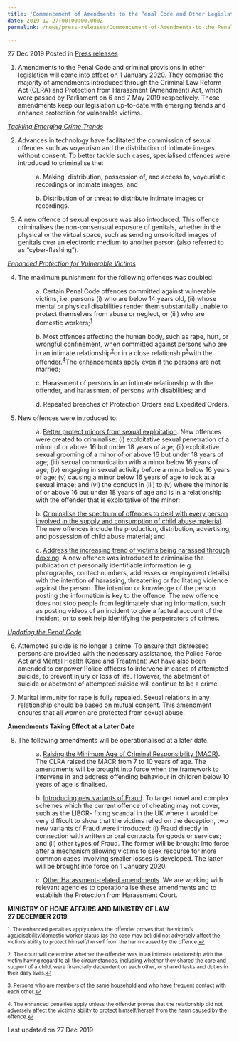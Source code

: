 ```yaml
---
title: 'Commencement of Amendments to the Penal Code and Other Legislation on 1 January 2020'
date: 2019-12-27T00:00:00.000Z
permalink: /news/press-releases/Commencement-of-Amendments-to-the-Penal-Code-and-Other-Legislation-on-1-January-2020

---
```



27 Dec 2019 Posted in [Press releases](/news/press-releases)

1.  Amendments to the Penal Code and criminal provisions in other legislation will come into effect on 1 January 2020. They comprise the majority of amendments introduced through the Criminal Law Reform Act (CLRA) and Protection from Harassment (Amendment) Act, which were passed by Parliament on 6 and 7 May 2019 respectively. These amendments keep our legislation up-to-date with emerging trends and enhance protection for vulnerable victims.

<u><i>Tackling Emerging Crime Trends</i></u>
<ol start="2">
<li>Advances in technology have facilitated the commission of sexual offences such as voyeurism and the distribution of intimate images without consent. To better tackle such cases, specialised offences were introduced to criminalise the:</li>

<p style="margin-left: 40px">a. Making, distribution, possession of, and access to, voyeuristic recordings or intimate images; and</p>

<p style="margin-left: 40px">b. Distribution of or threat to distribute intimate images or recordings.</p></ol>
<ol start="3">
<li>A new offence of sexual exposure was also introduced. This offence criminalises the non-consensual exposure of genitals, whether in the physical or the virtual space, such as sending unsolicited images of genitals over an electronic medium to another person (also referred to as “cyber-flashing”).</li></ol>

<u><i>Enhanced Protection for Vulnerable Victims</i></u>
<ol start="4">
<li>The maximum punishment for the following offences was doubled:</li>

<p style="margin-left: 40px">a. Certain Penal Code offences committed against vulnerable victims, i.e. persons (i) who are below 14 years old, (ii) whose mental or physical disabilities render them substantially unable to protect themselves from abuse or neglect, or (iii) who are domestic workers;<sup><a href="#fn1" id="ref1">1</a></sup></p>

<p style="margin-left: 40px">b. Most offences affecting the human body, such as rape, hurt, or wrongful confinement, when committed against persons who are in an intimate relationship<sup><a href="#fn2" id="ref2">2</a></sup>or in a close relationship<sup><a href="#fn3" id="ref3">3</a></sup>with the offender.<sup><a href="#fn4" id="ref4">4</a></sup>The enhancements apply even if the persons are not married;</p>

<p style="margin-left: 40px">c. Harassment of persons in an intimate relationship with the offender, and harassment of persons with disabilities; and</p>

<p style="margin-left: 40px">d. Repeated breaches of Protection Orders and Expedited Orders.</p></ol>
<ol start="5">
<li>New offences were introduced to:</li>

<p style="margin-left: 40px">a. <u>Better protect minors from sexual exploitation</u>. New offences were created to criminalise: (i) exploitative sexual penetration of a minor of or above 16 but under 18 years of age; (ii) exploitative sexual grooming of a minor of or above 16 but under 18 years of age; (iii) sexual communication with a minor below 16 years of age; (iv) engaging in sexual activity before a minor below 16 years of age; (v) causing a minor below 16 years of age to look at a sexual image; and (vi) the conduct in (iii) to (v) where the minor is of or above 16 but under 18 years of age and is in a relationship with the offender that is exploitative of the minor;</p>

<p style="margin-left: 40px">b. <u>Criminalise the spectrum of offences to deal with every person involved in the supply and consumption of child abuse material</u>. The new offences include the production, distribution, advertising, and possession of child abuse material; and</p>

<p style="margin-left: 40px">c. <u>Address the increasing trend of victims being harassed through doxxing</u>. A new offence was introduced to criminalise the publication of personally identifiable information (e.g. photographs, contact numbers, addresses or employment details) with the intention of harassing, threatening or facilitating violence against the person. The intention or knowledge of the person posting the information is key to the offence. The new offence does not stop people from legitimately sharing information, such as posting videos of an incident to give a factual account of the incident, or to seek help identifying the perpetrators of crimes.</p></ol>

<u><i>Updating the Penal Code</i></u>

<ol start="6">
<li>Attempted suicide is no longer a crime. To ensure that distressed persons are provided with the necessary assistance, the Police Force Act and Mental Health (Care and Treatment) Act have also been amended to empower Police officers to intervene in cases of attempted suicide, to prevent injury or loss of life. However, the abetment of suicide or abetment of attempted suicide will continue to be a crime.</li></ol>

<ol start="7">
<li>Marital immunity for rape is fully repealed. Sexual relations in any relationship should be based on mutual consent. This amendment ensures that all women are protected from sexual abuse.</li></ol>

<b>Amendments Taking Effect at a Later Date</b>
<ol start="8">
<li>The following amendments will be operationalised at a later date.</li>

<p style="margin-left: 40px">a. <u>Raising the Minimum Age of Criminal Responsibility (MACR)</u>. The CLRA raised the MACR from 7 to 10 years of age. The amendments will be brought into force when the framework to intervene in and address offending behaviour in children below 10 years of age is finalised.</p>

<p style="margin-left: 40px">b. <u>Introducing new variants of Fraud</u>. To target novel and complex schemes which the current offence of cheating may not cover, such as the LIBOR- fixing scandal in the UK where it would be very difficult to show that the victims relied on the deception, two new variants of Fraud were introduced: (i) Fraud directly in connection with written or oral contracts for goods or services; and (ii) other types of Fraud. The former will be brought into force after a mechanism allowing victims to seek recourse for more common cases involving smaller losses is developed. The latter will be brought into force on 1 January 2020.</p>

<p style="margin-left: 40px">c. <u>Other Harassment-related amendments</u>. We are working with relevant agencies to operationalise these amendments and to establish the Protection from Harassment Court.</p></ol>

<b>MINISTRY OF HOME AFFAIRS AND MINISTRY OF LAW</b><br>
<b>27 DECEMBER 2019</b>

<p><sup id="fn1">1. The enhanced penalties apply unless the offender proves that the victim’s age/disability/domestic worker status (as the case may be) did not adversely affect the victim’s ability to protect himself/herself from the harm caused by the offence.<a href="#ref1" title="Jump back to footnote 1 in the text.">↩</a></sup></p>

<p><sup id="fn2">2. The court will determine whether the offender was in an intimate relationship with the victim having regard to all the circumstances, including whether they shared the care and support of a child, were financially dependent on each other, or shared tasks and duties in their daily lives.<a href="#ref2" title="Jump back to footnote 2 in the text.">↩</a></sup></p>

<p><sup id="fn3">3. Persons who are members of the same household and who have frequent contact with each other.<a href="#ref3" title="Jump back to footnote 3 in the text.">↩</a></sup></p>

<p><sup id="fn4">4. The enhanced penalties apply unless the offender proves that the relationship did not adversely affect the victim’s ability to protect himself/herself from the harm caused by the offence.<a href="#ref4" title="Jump back to footnote 4 in the text.">↩</a></sup></p>

<p class="right-side-updated">Last updated on 27 Dec 2019</p> 
